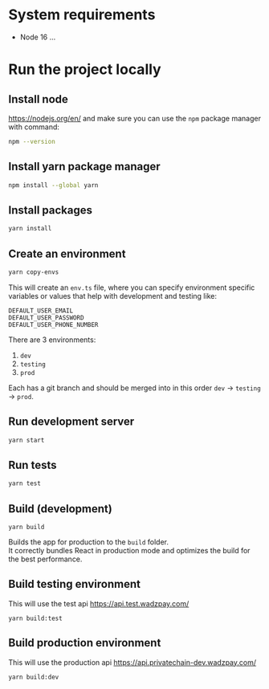 # System requirements

- Node 16
...
# Run the project locally

## Install node

https://nodejs.org/en/ and make sure you can use the `npm` package manager with command:

```bash
npm --version
```

## Install yarn package manager

```bash
npm install --global yarn
```

## Install packages

```bash
yarn install
```

## Create an environment

```bash
yarn copy-envs
```

This will create an `env.ts` file, where you can specify environment specific variables or values that help with development and testing like:

```
DEFAULT_USER_EMAIL
DEFAULT_USER_PASSWORD
DEFAULT_USER_PHONE_NUMBER
```

There are 3 environments:

1. `dev`
2. `testing`
3. `prod`

Each has a git branch and should be merged into in this order `dev` -> `testing` -> `prod`.

## Run development server

```bash
yarn start
```

## Run tests

```bash
yarn test
```

## Build (development)

```
yarn build
```

Builds the app for production to the `build` folder.\
It correctly bundles React in production mode and optimizes the build for the best performance.

## Build testing environment

This will use the test api https://api.test.wadzpay.com/

```
yarn build:test
```

## Build production environment

This will use the production api https://api.privatechain-dev.wadzpay.com/

```
yarn build:dev
```
